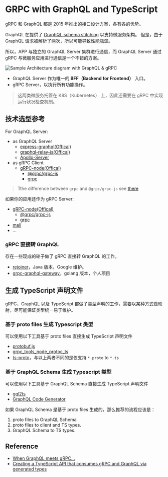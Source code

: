 # GRPC with GraphQL and TypeScript

gRPC 和 GraphQL 都是 2015 年推出的接口设计方案，各有各的优势。

GraphQL 在提供了 [GraphQL schema stitching](https://www.apollographql.com/docs/graphql-tools/schema-stitching.html) 以支持微服务架构。
但是，由于 GraphQL 请求被解析了两次，所以可能导致性能瓶颈。

所以，APP 与独立的 GraphQL Server 集群进行通信，而 GraphQL Server 通过 gRPC 与微服务应用进行通信是一个不错的方案。

![Sample Architecture diagram with GraphQL & gRPC](https://miro.medium.com/max/700/1*o9_bjlKXlMjii3G7BCNb-Q.png)

- GraphQL Server 作为唯一的 **BFF（Backend for Frontend）** 入口。
- gRPC Server，以执行所有功能操作。

> 这两类微服务托管在 K8S（Kubernetes） 上，因此还需要在 gRPC 中实现运行状况检查机制。

## 技术选型参考

For GraphQL Server:

- as GraphQL Server
  - [express-graphql(Offical)](https://github.com/graphql/express-graphql)
  - [graphql-relay-js(Offical)](https://github.com/graphql/graphql-relay-js)
  - [Apollo-Server](https://github.com/apollographql/apollo-server)
- as gRPC Client
  - [gRPC-node(Offical)](https://github.com/grpc/grpc-node)
    - [@grpc/grpc-js](https://www.npmjs.com/package/@grpc/grpc-js)
    - [grpc](https://www.npmjs.com/package/grpc)

> Tthe difference between `grpc` and `@grpc/grpc-js` see [there](https://github.com/grpc/grpc-node/blob/master/PACKAGE-COMPARISON.md)

如果你的应用还作为 gRPC Server:

- [gRPC-node(Offical)](https://github.com/grpc/grpc-node)
  - [@grpc/grpc-js](https://www.npmjs.com/package/@grpc/grpc-js)
  - [grpc](https://www.npmjs.com/package/grpc)
- [mali](https://github.com/malijs/mali)
- ...

### gRPC 直接转 GraphQL

存在一些现成的轮子做了 gRPC 直接转 GraphQL 的工作。

- [rejoiner](https://github.com/google/rejoiner)，Java 版本，Google 维护。
- [grpc-graphql-gateway](https://github.com/ysugimoto/grpc-graphql-gateway)，golang 版本，个人项目

## 生成 TypeScript 声明文件

gRPC、GraphQL 以及 TypeScript 都做了类型声明的工作，需要以某种方式做映射，尽可能保证类型统一易于维护。

### 基于 proto files 生成 Typescript 类型

可以使用以下工具基于 proto files 直接生成 TypeScript 声明文件

- [protobuf.js](https://github.com/protobufjs/protobuf.js#pbts-for-typescript)
- [grpc_tools_node_protoc_ts](https://github.com/agreatfool/grpc_tools_node_protoc_ts)
- [ts-proto](https://github.com/stephenh/ts-proto)，与以上两者不同的是仅支持 `*.proto` to `*.ts`

### 基于 GraphQL Schema 生成 Typescript 类型

可以使用以下工具基于 GraphQL Schema 直接生成 TypeScript 声明文件

- [gql2ts](https://github.com/avantcredit/gql2ts)
- [GraphQL Code Generator](https://github.com/dotansimha/graphql-code-generator)

如果 GraphQL Schema 是基于 proto files 生成的，那么推荐的流程应该是：

1. proto files to GraphQL Schema
2. proto files to client and TS types.
3. GraphQL Schema to TS types.

## Reference

- [When GraphQL meets gRPC…](https://medium.com/@svengau/when-graphql-meets-grpc-3e9729d32e05)
- [Creating a TypeScript API that consumes gRPC and GraphQL via generated types](https://medium.com/attest-engineering/fully-typed-typescript-api-consuming-grpc-and-graphql-5d5ae6b33bf1)
